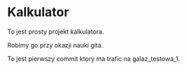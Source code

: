# Kalkulator

To jest prosty projekt kalkulatora.

Robimy go przy okazji nauki gita.

To jest pierwszy commit ktory ma trafic na galaz_testowa_1.
